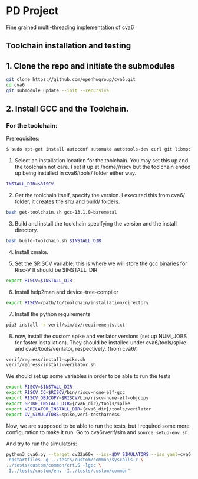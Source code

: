 # PD Project

Fine grained multi-threading implementation of cva6

## Toolchain installation and testing

## 1. Clone the repo and initiate the submodules

```bash
git clone https://github.com/openhwgroup/cva6.git
cd cva6
git submodule update --init --recursive
```

## 2. Install GCC and the Toolchain.

### For the toolchain:

Prerequisites:
```bash
$ sudo apt-get install autoconf automake autotools-dev curl git libmpc-dev libmpfr-dev libgmp-dev gawk build-essential bison flex texinfo gperf libtool bc zlib1g-dev
```

1. Select an installation location for the toolchain. You may set this up and the toolchain not care. I set it up at /home/<user>/riscv but the toolchain ended up being installed in cva6/tools/ folder either way.
```bash
INSTALL_DIR=$RISCV
```

2. Get the toolchain itself, specify the version. I executed this from cva6/ folder, it creates the src/ and build/ folders. 
```bash
bash get-toolchain.sh gcc-13.1.0-baremetal
```

3. Build and install the toolchain specifying the version and the install directory.
```bash
bash build-toolchain.sh $INSTALL_DIR
```

4. Install cmake.

5. Set the $RISCV variable, this is where we will store the gcc binaries for Risc-V
It should be $INSTALL_DIR
```bash
export RISCV=$INSTALL_DIR
```

6. Install help2man and device-tree-compiler
```bash
export RISCV=/path/to/toolchain/installation/directory
```

7. Install the python requirements
```bash
pip3 install -r verif/sim/dv/requirements.txt
```

8. now, install the custom spike and verilator versions (set up NUM_JOBS for faster installation).
They should be installed under cva6/tools/spike and cva6/tools/verilator, respectively.
(from cva6/)
```bash
verif/regress/install-spike.sh
verif/regress/install-verilator.sh
```

We should set up some variables in order to be able to run the tests
```bash
export RISCV=$INSTALL_DIR
export RISCV_CC=$RISCV/bin/riscv-none-elf-gcc
export RISCV_OBJCOPY=$RISCV/bin/riscv-none-elf-objcopy
export SPIKE_INSTALL_DIR={cva6_dir}/tools/spike
export VERILATOR_INSTALL_DIR={cva6_dir}/tools/verilator
export DV_SIMULATORS=spike,veri-testharness
```

Now, we are supposed to be able to run the tests, but I required some more configuration to make it run.
Go to cva6/verif/sim and `source setup-env.sh`. 


And try to run the simulators:
```bash
python3 cva6.py --target cv32a60x --iss=$DV_SIMULATORS --iss_yaml=cva6.yaml --c_tests ../tests/custom/hello_world/hello_world.c --linker=../../config/gen_from_riscv_config/linker/link.ld --gcc_opts="-static -mcmodel=medany -fvisibility=hidden -nostdlib \
-nostartfiles -g ../tests/custom/common/syscalls.c \
../tests/custom/common/crt.S -lgcc \
-I../tests/custom/env -I../tests/custom/common"
```